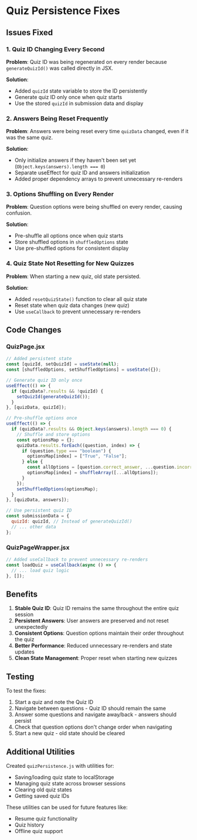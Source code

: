 # Quiz Persistence Fixes

## Issues Fixed

### 1. Quiz ID Changing Every Second
**Problem**: Quiz ID was being regenerated on every render because `generateQuizId()` was called directly in JSX.

**Solution**:
- Added `quizId` state variable to store the ID persistently
- Generate quiz ID only once when quiz starts
- Use the stored `quizId` in submission data and display

### 2. Answers Being Reset Frequently
**Problem**: Answers were being reset every time `quizData` changed, even if it was the same quiz.

**Solution**:
- Only initialize answers if they haven't been set yet (`Object.keys(answers).length === 0`)
- Separate useEffect for quiz ID and answers initialization
- Added proper dependency arrays to prevent unnecessary re-renders

### 3. Options Shuffling on Every Render
**Problem**: Question options were being shuffled on every render, causing confusion.

**Solution**:
- Pre-shuffle all options once when quiz starts
- Store shuffled options in `shuffledOptions` state
- Use pre-shuffled options for consistent display

### 4. Quiz State Not Resetting for New Quizzes
**Problem**: When starting a new quiz, old state persisted.

**Solution**:
- Added `resetQuizState()` function to clear all quiz state
- Reset state when quiz data changes (new quiz)
- Use `useCallback` to prevent unnecessary re-renders

## Code Changes

### QuizPage.jsx
```javascript
// Added persistent state
const [quizId, setQuizId] = useState(null);
const [shuffledOptions, setShuffledOptions] = useState({});

// Generate quiz ID only once
useEffect(() => {
  if (quizData?.results && !quizId) {
    setQuizId(generateQuizId());
  }
}, [quizData, quizId]);

// Pre-shuffle options once
useEffect(() => {
  if (quizData?.results && Object.keys(answers).length === 0) {
    // Shuffle and store options
    const optionsMap = {};
    quizData.results.forEach((question, index) => {
      if (question.type === "boolean") {
        optionsMap[index] = ["True", "False"];
      } else {
        const allOptions = [question.correct_answer, ...question.incorrect_answers];
        optionsMap[index] = shuffleArray([...allOptions]);
      }
    });
    setShuffledOptions(optionsMap);
  }
}, [quizData, answers]);

// Use persistent quiz ID
const submissionData = {
  quizId: quizId, // Instead of generateQuizId()
  // ... other data
};
```

### QuizPageWrapper.jsx
```javascript
// Added useCallback to prevent unnecessary re-renders
const loadQuiz = useCallback(async () => {
  // ... load quiz logic
}, []);
```

## Benefits

1. **Stable Quiz ID**: Quiz ID remains the same throughout the entire quiz session
2. **Persistent Answers**: User answers are preserved and not reset unexpectedly
3. **Consistent Options**: Question options maintain their order throughout the quiz
4. **Better Performance**: Reduced unnecessary re-renders and state updates
5. **Clean State Management**: Proper reset when starting new quizzes

## Testing

To test the fixes:
1. Start a quiz and note the Quiz ID
2. Navigate between questions - Quiz ID should remain the same
3. Answer some questions and navigate away/back - answers should persist
4. Check that question options don't change order when navigating
5. Start a new quiz - old state should be cleared

## Additional Utilities

Created `quizPersistence.js` with utilities for:
- Saving/loading quiz state to localStorage
- Managing quiz state across browser sessions
- Clearing old quiz states
- Getting saved quiz IDs

These utilities can be used for future features like:
- Resume quiz functionality
- Quiz history
- Offline quiz support
